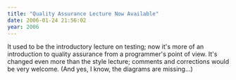 ```yaml
---
title: "Quality Assurance Lecture Now Available"
date: 2006-01-24 21:56:02
year: 2006
---
```

It used to be the introductory lecture on testing; now it's more of an introduction to quality assurance from a programmer's point of view.  It's changed even more than the style lecture; comments and corrections would be very welcome.  (And yes, I know, the diagrams are missing…)
